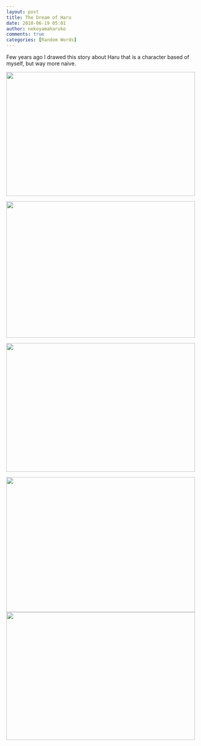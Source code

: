 ```yaml
---
layout: post
title: The Dream of Haru
date: 2010-06-19 05:01
author: nekoyamaharuko
comments: true
categories: [Random Words]
---
```

Few years ago I drawed this story about Haru that is a character based of myself, but way more naive.

<!--more-->

<a href="http://sunnier.files.wordpress.com/2010/06/escanear00041.jpg"><img class="aligncenter size-full wp-image-731" title="EyGirl" src="http://sunnier.files.wordpress.com/2010/06/escanear00041.jpg" alt="" width="500" height="329" /></a>

<a href="http://sunnier.files.wordpress.com/2010/06/escanear00052.jpg"><img class="aligncenter size-full wp-image-732" title="TheSky" src="http://sunnier.files.wordpress.com/2010/06/escanear00052.jpg" alt="" width="500" height="362" /></a>

<a href="http://sunnier.files.wordpress.com/2010/06/escanear00061.jpg"><img class="aligncenter size-full wp-image-733" title="Haru&amp;Cat" src="http://sunnier.files.wordpress.com/2010/06/escanear00061.jpg" alt="" width="500" height="341" /></a>

<img title="Over" src="http://sunnier.files.wordpress.com/2010/06/escanear00071.jpg" alt="" width="500" height="358" />

<img title="Bye" src="http://sunnier.files.wordpress.com/2010/06/escanear00082.jpg" alt="" width="500" height="339" />
